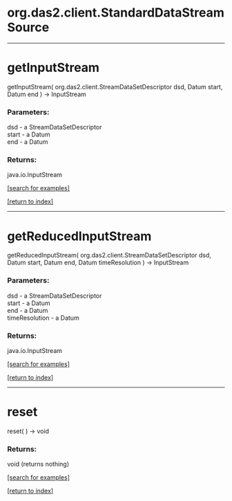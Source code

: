 # org.das2.client.StandardDataStreamSource



***
<a name="getInputStream"></a>
# getInputStream
getInputStream( org.das2.client.StreamDataSetDescriptor dsd, Datum start, Datum end ) &rarr; InputStream



### Parameters:
dsd - a StreamDataSetDescriptor
<br>start - a Datum
<br>end - a Datum

### Returns:
java.io.InputStream


<a href="https://github.com/autoplot/dev/search?q=getInputStream&unscoped_q=getInputStream">[search for examples]</a>

<a href="https://github.com/autoplot/documentation/blob/master/javadoc/index-all.md">[return to index]</a>

***
<a name="getReducedInputStream"></a>
# getReducedInputStream
getReducedInputStream( org.das2.client.StreamDataSetDescriptor dsd, Datum start, Datum end, Datum timeResolution ) &rarr; InputStream



### Parameters:
dsd - a StreamDataSetDescriptor
<br>start - a Datum
<br>end - a Datum
<br>timeResolution - a Datum

### Returns:
java.io.InputStream


<a href="https://github.com/autoplot/dev/search?q=getReducedInputStream&unscoped_q=getReducedInputStream">[search for examples]</a>

<a href="https://github.com/autoplot/documentation/blob/master/javadoc/index-all.md">[return to index]</a>

***
<a name="reset"></a>
# reset
reset(  ) &rarr; void



### Returns:
void (returns nothing)


<a href="https://github.com/autoplot/dev/search?q=reset&unscoped_q=reset">[search for examples]</a>

<a href="https://github.com/autoplot/documentation/blob/master/javadoc/index-all.md">[return to index]</a>

